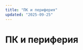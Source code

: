 ```yaml
---
title: "ПК и периферия"
updated: "2025-09-25"
---
```


<script setup lang="ts">
import InventoryTable, { type Section } from '../.vitepress/theme/components/InventoryTable.vue'

const purchasedDefault = '2023-05-12'

const systemUnit: Section = {
  title: 'Системный блок',
  declaredTotal: 139_328,
  items: [
    { name: 'Процессор',       model: 'Intel Core i5-12400F (42→4)',                  price: 13_499, manufacturer: 'Intel',       purchasedAt: purchasedDefault, updatedAt: purchasedDefault },
    { name: 'Видеокарта',      model: 'NVIDIA GeForce RTX 3070 Ti',                   price: 56_999, manufacturer: 'GameRock',    purchasedAt: purchasedDefault, updatedAt: purchasedDefault },
    { name: 'Материнская плата', model: 'MAG B660M Bazooka DDR4',                     price: 14_000, manufacturer: 'MSI',         purchasedAt: purchasedDefault, updatedAt: purchasedDefault },
    { name: 'Память',          model: 'T-Force 8+8+8=24 GB DDR4-3200(DDR4-3333)',     price: 9_485,  manufacturer: 'XFORCE',      purchasedAt: purchasedDefault, updatedAt: purchasedDefault },
    { name: 'Накопители',      model: '256 DEXP L3 + 256 INTEL + 2 Tb BaseTech A400', price: 17_597, manufacturer: 'DEXP+Intel',  purchasedAt: purchasedDefault, updatedAt: purchasedDefault },
    { name: 'HDD',             model: '1TB + 4TB',                                    price: 12_500, manufacturer: 'WD+Toshiba',  purchasedAt: purchasedDefault, updatedAt: purchasedDefault },
    { name: 'Охлаждение',      model: '2x140 3x120 Aigo',                              price: 3_250,  manufacturer: 'Aigo',        purchasedAt: purchasedDefault, updatedAt: purchasedDefault },
    { name: 'Блок питания',    model: 'DEEPCOOL DQ750',                               price: 7_999,  manufacturer: 'DEEPCOOL',    purchasedAt: purchasedDefault, updatedAt: purchasedDefault },
    { name: 'Корпус',          model: 'ZET GAMING Rare L2 WG белый',                  price: 3_999,  manufacturer: 'ZET',         purchasedAt: purchasedDefault, updatedAt: purchasedDefault }
  ]
}

const devices: Section = {
  title: 'Девайсы',
  items: [
    { name: 'Монитор 1',           model: 'Acer Nitro VG270UPbmiipx 144hz 2K', price: 25_000, manufacturer: 'Acer',      purchasedAt: purchasedDefault, updatedAt: purchasedDefault },
    { name: 'Монитор 2',           model: 'DELL S2721D 75hz 2K',               price: 21_017, manufacturer: 'DELL',      purchasedAt: purchasedDefault, updatedAt: purchasedDefault },
    { name: 'Ноутбук',             model: 'Honor',                              price: 33_000, manufacturer: 'Honor',     purchasedAt: purchasedDefault, updatedAt: purchasedDefault },
    { name: 'Кресло',              model: 'EVERPROF LOTUS S10',                 price: 12_500, manufacturer: 'Everprof',  purchasedAt: purchasedDefault, updatedAt: purchasedDefault },
    { name: 'Мышь',                model: 'Logitech MX 3',                      price: 8_729,  manufacturer: 'Logitech',  purchasedAt: purchasedDefault, updatedAt: purchasedDefault },
    { name: 'Клавиатура',          model: 'ZET GAMING Blade 2',                 price: 6_199,  manufacturer: 'ZET',       purchasedAt: purchasedDefault, updatedAt: purchasedDefault },
    { name: 'Веб-камера',          model: 'Microsoft LifeCam VX-2000',          price: 2_000,  manufacturer: 'Microsoft', purchasedAt: purchasedDefault, updatedAt: purchasedDefault },
    { name: 'Коврик',              model: 'Black for 80x30cm',                   price: 374,    manufacturer: null,        purchasedAt: purchasedDefault, updatedAt: purchasedDefault },
    { name: 'Колонки',             model: '2.0 Aceline ASP400',                 price: 2_499,  manufacturer: 'Aceline',   purchasedAt: purchasedDefault, updatedAt: purchasedDefault },
    { name: 'Камера',              model: 'SONY A6400',                         price: 87_500, manufacturer: 'SONY',      purchasedAt: purchasedDefault, updatedAt: purchasedDefault },
    { name: 'Наушники',            model: 'SONY WH-CH710N White',               price: 7_849,  manufacturer: 'SONY',      purchasedAt: purchasedDefault, updatedAt: purchasedDefault },
    { name: 'Микрофон',            model: 'Samson C01U PRO',                    price: 5_500,  manufacturer: 'Samson',    purchasedAt: purchasedDefault, updatedAt: purchasedDefault },
    { name: 'Телефон',             model: 'iPhone 11 Pro',                      price: 79_999, manufacturer: 'Apple',     purchasedAt: purchasedDefault, updatedAt: purchasedDefault },
    { name: 'Квадрокоптер',        model: 'DJI Mini SE',                        price: 25_999, manufacturer: 'DJI',       purchasedAt: purchasedDefault, updatedAt: purchasedDefault },
    { name: 'Электронная книга',   model: 'DEXP SI Symbol',                     price: 3_999,  manufacturer: 'DEXP',      purchasedAt: purchasedDefault, updatedAt: purchasedDefault },
    { name: 'Подсветка',           model: '2xRGB + Круг + 3 штатива',           price: 3_200,  manufacturer: null,        purchasedAt: purchasedDefault, updatedAt: purchasedDefault },
    { name: 'Держатель мониторов', model: 'NB F160',                            price: 2_178,  manufacturer: 'NB',        purchasedAt: purchasedDefault, updatedAt: purchasedDefault },
    { name: 'Суфлер',              model: 'Суфлер (SITOOSHE)',                   price: 2_064,  manufacturer: 'SITOOSHE',  purchasedAt: purchasedDefault, updatedAt: purchasedDefault },
    { name: 'Доп. свет',           model: 'Ulanzi VL49RGB',                     price: 2_100,  manufacturer: 'Ulanzi',    purchasedAt: purchasedDefault, updatedAt: purchasedDefault },
    { name: 'Штатив камеры',       model: 'NA666 Tripod Stand',                 price: 1_444,  manufacturer: 'KINGJOY',   purchasedAt: purchasedDefault, updatedAt: purchasedDefault },
    { name: 'Стабилизатор камеры', model: 'FeiyuTech AK2000C',                  price: 14_600, manufacturer: 'FeiyuTech', purchasedAt: purchasedDefault, updatedAt: purchasedDefault },
    { name: 'Геймпад',             model: '-',                                   price: 2_499,  manufacturer: null,        purchasedAt: purchasedDefault, updatedAt: purchasedDefault }
  ]
}
</script>

# ПК и периферия

<InventoryTable :sections="[systemUnit, devices]" />
